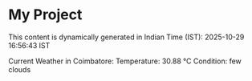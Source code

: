 # My Project

This content is dynamically generated in Indian Time (IST): 2025-10-29 16:56:43 IST


Current Weather in Coimbatore:
Temperature: 30.88 °C
Condition: few clouds

